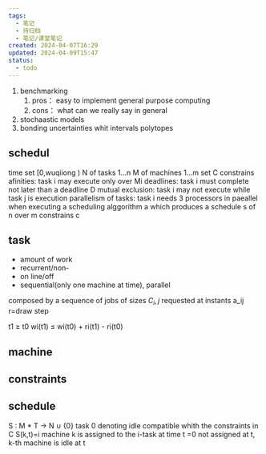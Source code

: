 ```yaml
---
tags:
  - 笔记
  - 待归档
  - 笔记/课堂笔记
created: 2024-04-07T16:29
updated: 2024-04-09T15:47
status:
  - todo
---
```

1. benchmarking
	1. pros： easy to implement general purpose  computing
	2. cons： what can we really say in general
2. stochaastic models
3. bonding uncertainties whit intervals polytopes

## schedul
time set  [0,wuqiiong )
N of tasks 1...n
M of machines 1...m
set C constrains
	afinities: task i may execute only over Mi
	deadlines: task i must complete not later than a deadline D
	mutual exclusion: task i may not execute while task j is execution
	parallelism of tasks: task i needs 3 processors in paeallel when executing
 a scheduling alggorithm a which produces a schedule s of n over m constrains c


## task
- amount of work
- recurrent/non-
- on line/off
- sequential(only one machine at time), parallel 

composed by a sequence of jobs of sizes $C_i,j$ requested at instants a_ij
r=draw step 

t1 ≥ t0
wi(t1) ≤ wi(t0) + ri(t1) - ri(t0)
## machine


## constraints


## schedule

S : M * T -> N ∪ {0}
task 0 denoting idle compatible whith the constraints in C
S(k,t)=i machine k is assigned to the i-task at time t
	=0 not assigned at t, k-th machine is idle at t

